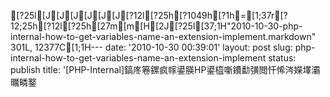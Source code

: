 [?25l[J[J[J[J[J[J[?12l[?25h[?1049h[?1h=[1;37r[?12;25h[?12l[?25h[27m[m[H[2J[?25l[37;1H"2010-10-30-php-internal-how-to-get-variables-name-an-extension-implement.markdown" 301L, 12377C[1;1H---
date: '2010-10-30 00:39:01'
layout: post
slug: php-internal-how-to-get-variables-name-an-extension-implement
status: publish
title: '[PHP-Internal]鎬庝箞鏍疯幏鍙朠HP鍙橀噺鐨勫彉閲忓悕涔嬫墿灞曞疄鐜